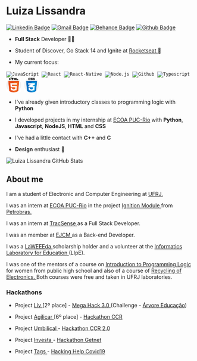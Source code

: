 # Luiza Lissandra

[![Linkedin Badge](https://img.shields.io/badge/-LinkedIn-blue?style=flat-square&logo=Linkedin&logoColor=white&link=https://www.linkedin.com/in/luiza-lissandra/)](https://www.linkedin.com/in/luiza-lissandra/)
[![Gmail Badge](https://img.shields.io/badge/-Gmail-c14438?style=flat-square&logo=Gmail&logoColor=white&link=mailto:luizalissandrarosa@poli.ufrj.br)](mailto:luizalissandrarosa@poli.ufrj.br)
[![Behance Badge](https://img.shields.io/badge/Behance-blue?style=flat-square&logo=Behance&link=https://www.behance.net/luizalissandra)](https://www.behance.net/luizalissandra)
[![Github Badge](https://img.shields.io/badge/-Github-000?style=flat-square&logo=Github&logoColor=white&link=https://github.com/LissandraRodrigues)](https://github.com/LissandraRodrigues)

- **Full Stack** Developer :woman_technologist:

- Student of Discover, Go Stack 14 and Ignite at <a href='https://www.rocketseat.com.br/'> Rocketseat <a/> :rocket:

- My current focus:

<p align="left">
<code><img src="https://user-images.githubusercontent.com/51785898/91357834-3eb8df00-e7c8-11ea-9936-0ce666ac2a11.png" alt="JavaScript" width="40" height="40"/></code>&nbsp;
<code><img src="https://user-images.githubusercontent.com/51785898/91357845-424c6600-e7c8-11ea-9457-53c06cf3b6ed.png" alt="React" width="60" height="40" /></code>&nbsp;
<code><img src="https://user-images.githubusercontent.com/51785898/91357845-424c6600-e7c8-11ea-9457-53c06cf3b6ed.png" alt="React-Native" width="60" height="40" /></code>&nbsp;
<code><img src="https://user-images.githubusercontent.com/51785898/91357850-44162980-e7c8-11ea-966c-a7ebaba08ba3.png" alt="Node.js" width="40" height="40"/></code>&nbsp;    
<code><img src="https://user-images.githubusercontent.com/51785898/91358353-0cf44800-e7c9-11ea-9a54-0a988aa2837c.png" alt="Github" width="40" height="40"/></code>&nbsp;
<code><img src="https://user-images.githubusercontent.com/51785898/91358426-3319e800-e7c9-11ea-9df0-b5a207cecfce.png" alt="Typescript" width="40" height="40"/></code>&nbsp;
<code><img src="html-5.png" alt="HTML5" width="40" height="40"/></code>&nbsp;
<code><img src="css.png" alt="CSS3" width="40" height="40"/></code>&nbsp;
 </p>

- I've already given introductory classes to programming logic with **Python**

- I developed projects in my internship at <a href='http://ecoa.usuarios.rdc.puc-rio.br/'>ECOA PUC-Rio</a> with **Python**, **Javascript**, **NodeJS**, **HTML** and **CSS**   

- I've had a little contact with **C++** and **C**

- **Design** enthusiast :iphone:

![Luiza Lissandra GitHub Stats](https://github-readme-stats.anuraghazra1.vercel.app/api?username=LissandraRodrigues&show_icons=true&hide_border=true)
<!--
[![Top Langs](https://github-readme-stats.vercel.app/api/top-langs/?username=LissandraRodrigues)](https://github.com/LissandraRodrigues/github-readme-stats)
-->

## About me

I am a student of Electronic and Computer Engineering at <a href='https://poli.ufrj.br/graduacao/eletronica-e-de-computacao/'> UFRJ. </a>

I was an intern at <a href='http://ecoa.usuarios.rdc.puc-rio.br/'>ECOA PUC-Rio</a> in the project <a href = "https://nossaenergia.petrobras.com.br/pt/energia/conexoes-para-a-inovacao-modulo-ignicao-busca-as-ideias-de-jovens-estudantes/#menu"> Ignition Module </a> from <a href='https://petrobras.com.br/pt/'> Petrobras. </a>

I was an intern at <a href="http://www.tracsense.tech/"> TracSense </a> as a Full Stack Developer.
 
I was an member at <a href="https://ejcm.com.br/"> EJCM </a> as a Back-end Developer.

I was a <a href = "https://laweeeda.ict.unesp.br/site/en/about/"> LaWEEEda </a> scholarship holder and a volunteer at the <a href = "http://nides.ufrj.br/index.php/o-lipe"> Informatics Laboratory for Education </a> (LIpE).

I was one of the mentors of a course on <a href = "https://medium.com/reflex%C3%A3o-computacional"> Introduction to Programming Logic </a> for women from public high school and also of a course of <a href = "http://nides.ufrj.br/index.php/projetos-lipe/laweeeda-projetos-lipe"> Recycling of Electronics. </a> Both courses were free and taken in UFRJ laboratories. 

### Hackathons

- Project <a href = "https://github.com/LissandraRodrigues/projeto_liv_mega_hack"> Liv </a> [2º place] - <a href = "https://www.megahack.com.br/"> Mega Hack 3.0 </a> (Challenge - <a href = "https://arvoreeducacao.com.br/"> Árvore Educação</a>) 

- Project <a href = "https://github.com/LissandraRodrigues/time_70_agilicar"> Agilicar </a> [6º place] - <a href = "http://www.grupoccr.com.br/hackathonccr/"> Hackathon CCR </a> 

- Project <a href = "https://github.com/LissandraRodrigues/umbilical"> Umbilical </a> - <a href = "http://www.grupoccr.com.br/hackathonccr/"> Hackathon CCR 2.0 </a> 

- Project <a href = "https://github.com/LissandraRodrigues/investa-hackathon-getnet"> Investa </a> - <a href = "https://www.hackathongetnet.com.br/"> Hackathon Getnet </a>

- Project <a href = "https://www.youtube.com/watch?v=bgvWcUgYe2g"> Tags </a> - <a href = "http://www.hackingrio.com/hackinghelp/"> Hacking Help Covid19 </a>
